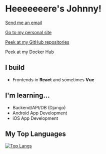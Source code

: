 # Heeeeeeere's Johnny!
[Send me an email](mailto:lostmypillow@icloud.com)


[Go to my personal site](https://lostmypillow.github.io)


[Peek at my GitHub repositories](https://github.com/lostmypillow?tab=repositories)


Peek at my Docker Hub


## I build
- Frontends in __React__ and sometimes __Vue__

## I'm learning...
- Backend/API/DB (Django)
- Android App Development 
- iOS App Development

## My Top Languages
[![Top Langs](https://github-readme-stats.vercel.app/api/top-langs/?username=lostmypillow)](https://github.com/anuraghazra/github-readme-stats)

<!--
**lostmypillow/lostmypillow** is a ✨ _special_ ✨ repository because its `README.md` (this file) appears on your GitHub profile.

Here are some ideas to get you started:

- 🔭 I’m currently working on ...
- 🌱 I’m currently learning ...
- 👯 I’m looking to collaborate on ...
- 🤔 I’m looking for help with ...
- 💬 Ask me about ...
- 📫 How to reach me: ...
- 😄 Pronouns: ...
- ⚡ Fun fact: ...
-->
